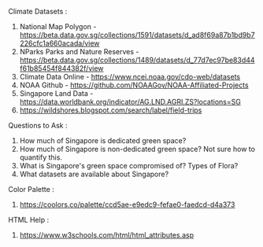 Climate Datasets :
1. National Map Polygon - https://beta.data.gov.sg/collections/1591/datasets/d_ad8f69a87b1bd9b7226cfc1a660acada/view
2. NParks Parks and Nature Reserves - https://beta.data.gov.sg/collections/1489/datasets/d_77d7ec97be83d44f61b85454f844382f/view
3. Climate Data Online - https://www.ncei.noaa.gov/cdo-web/datasets
4. NOAA Github - https://github.com/NOAAGov/NOAA-Affiliated-Projects
5. Singapore Land Data - https://data.worldbank.org/indicator/AG.LND.AGRI.ZS?locations=SG
6. https://wildshores.blogspot.com/search/label/field-trips

Questions to Ask : 
1. How much of Singapore is dedicated green space?
2. How much of Singapore is non-dedicated green space? Not sure how to quantify this.
3. What is Singapore's green space compromised of? Types of Flora?
4. What datasets are available about Singapore?

Color Palette : 
1. https://coolors.co/palette/ccd5ae-e9edc9-fefae0-faedcd-d4a373

HTML Help : 
1. https://www.w3schools.com/html/html_attributes.asp
